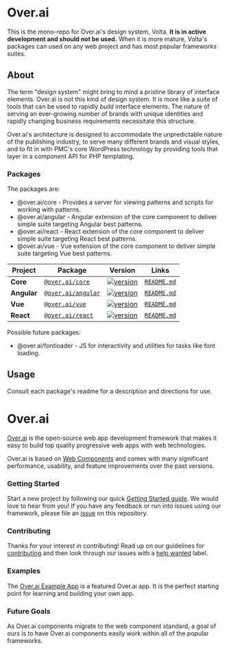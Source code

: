 # Over.ai

This is the mono-repo for Over.ai's design system, Volta. **It is in active development and should not be used.** When it is more mature, Volta's packages can used on any web project and has most popular frameworks suites.

## About

The term "design system" might bring to mind a pristine library of interface elements. Over.ai is not this kind of design system. It is more like a suite of tools that can be used to rapidly _build_ interface elements. The nature of serving an ever-growing number of brands with unique identities and rapidly changing business requirements necessitate this structure.

Over.ai's architecture is designed to accommodate the unpredictable nature of the publishing industry, to serve many different brands and visual styles, and to fit in with PMC's core WordPress technology by providing tools that layer in a component API for PHP templating.

### Packages

The packages are:

* @over.ai/core - Provides a server for viewing patterns and scripts for working with patterns.
* @over.ai/angular - Angular extension of the core component to deliver simple suite targeting Angular best patterns.
* @over.ai/react - React extension of the core component to deliver simple suite targeting React best patterns.
* @over.ai/vue - Vue extension of the core component to deliver simple suite targeting Vue best patterns.

| Project | Package | Version | Links |
| ------- | ------- | ------- |:-----:|
| **Core** | [`@over.ai/core`](https://www.npmjs.com/package/@over.ai/core) | [![version](https://img.shields.io/npm/v/@over.ai/core/latest.svg)](https://www.npmjs.com/package/@over.ai/core) | [`README.md`](core/README.md)
| **Angular** | [`@over.ai/angular`](https://www.npmjs.com/package/@over.ai/angular) | [![version](https://img.shields.io/npm/v/@over.ai/angular/latest.svg)](https://www.npmjs.com/package/@over.ai/angular) | [`README.md`](angular/README.md)
| **Vue** | [`@over.ai/vue`](https://www.npmjs.com/package/@over.ai/vue) | [![version](https://img.shields.io/npm/v/@over.ai/vue/latest.svg)](https://www.npmjs.com/package/@over.ai/vue) | [`README.md`](vue/README.md)
| **React** | [`@over.ai/react`](https://www.npmjs.com/package/@over.ai/react) | [![version](https://img.shields.io/npm/v/@over.ai/react/latest.svg)](https://www.npmjs.com/package/@over.ai/react) | [`README.md`](packages/react/README.md)

Possible future packages:

* @over.ai/fontloader - JS for interactivity and utilities for tasks like font loading. 

## Usage

Consult each package's readme for a description and directions for use.


# Over.ai

[Over.ai](https://over.ai/) is the open-source web app development framework that makes it easy to
build top quality progressive web apps with web technologies.

Over.ai is based on [Web Components](https://www.webcomponents.org/introduction) and comes with many significant performance, usability, and feature improvements over the past versions.


### Getting Started

Start a new project by following our quick [Getting Started guide](https://naughty-williams-443748.netlify.com/).
We would love to hear from you! If you have any feedback or run into issues using our framework, please file
an [issue](https://github.com/iamplus-sensiya/components-over-ai/issues/new) on this repository.


### Contributing

Thanks for your interest in contributing! Read up on our guidelines for
[contributing](https://github.com/over.ai-team/over.ai/blob/master/.github/CONTRIBUTING.md)
and then look through our issues with a [help wanted](https://github.com/over.ai-team/over.ai/issues?q=is%3Aopen+is%3Aissue+label%3A%22help+wanted%22)
label.


### Examples

The [Over.ai Example App](https://naughty-williams-443748.netlify.com/) is a featured Over.ai app.
It is the perfect starting point for learning and building your own app.


### Future Goals

As Over.ai components migrate to the web component standard, a goal of ours is to have Over.ai components easily work within all of the popular frameworks.
